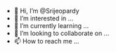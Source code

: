 - 👋 Hi, I’m @Srijeopardy
- 👀 I’m interested in ...
- 🌱 I’m currently learning ...
- 💞️ I’m looking to collaborate on ...
- 📫 How to reach me ...

<!---
Srijeopardy/Srijeopardy is a ✨ special ✨ repository because its `README.md` (this file) appears on your GitHub profile.
You can click the Preview link to take a look at your changes.
--->
